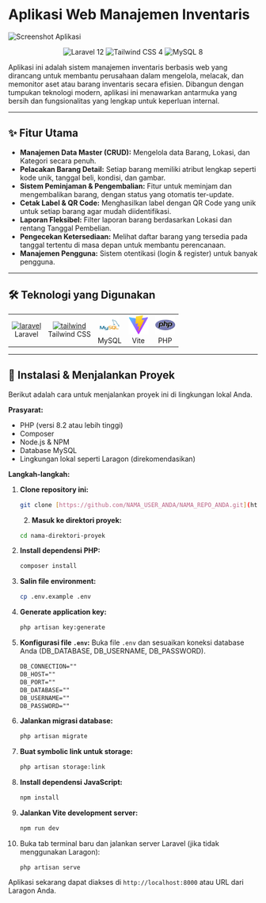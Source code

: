 # Aplikasi Web Manajemen Inventaris

![Screenshot Aplikasi](URL_SCREENSHOT_ANDA)

<p align="center">
  <img src="https://img.shields.io/badge/Laravel-12-FF2D20?style=for-the-badge&logo=laravel" alt="Laravel 12">
  <img src="https://img.shields.io/badge/Tailwind_CSS-4-38B2AC?style=for-the-badge&logo=tailwind-css" alt="Tailwind CSS 4">
  <img src="https://img.shields.io/badge/MySQL-8-4479A1?style=for-the-badge&logo=mysql" alt="MySQL 8">
</p>

Aplikasi ini adalah sistem manajemen inventaris berbasis web yang dirancang untuk membantu perusahaan dalam mengelola, melacak, dan memonitor aset atau barang inventaris secara efisien. Dibangun dengan tumpukan teknologi modern, aplikasi ini menawarkan antarmuka yang bersih dan fungsionalitas yang lengkap untuk keperluan internal.

---

## **✨ Fitur Utama**

* **Manajemen Data Master (CRUD):** Mengelola data Barang, Lokasi, dan Kategori secara penuh.
* **Pelacakan Barang Detail:** Setiap barang memiliki atribut lengkap seperti kode unik, tanggal beli, kondisi, dan gambar.
* **Sistem Peminjaman & Pengembalian:** Fitur untuk meminjam dan mengembalikan barang, dengan status yang otomatis ter-update.
* **Cetak Label & QR Code:** Menghasilkan label dengan QR Code yang unik untuk setiap barang agar mudah diidentifikasi.
* **Laporan Fleksibel:** Filter laporan barang berdasarkan Lokasi dan rentang Tanggal Pembelian.
* **Pengecekan Ketersediaan:** Melihat daftar barang yang tersedia pada tanggal tertentu di masa depan untuk membantu perencanaan.
* **Manajemen Pengguna:** Sistem otentikasi (login & register) untuk banyak pengguna.

---

## **🛠️ Teknologi yang Digunakan**

<table>
  <tr>
    <td align="center"><a href="https://laravel.com/" target="_blank"><img src="https://upload.wikimedia.org/wikipedia/commons/9/9a/Laravel.svg" alt="laravel" width="40" height="40"/></a><br>Laravel</td>
    <td align="center"><a href="https://tailwindcss.com/" target="_blank"><img src="https://tailwindcss.com/_next/static/media/tailwindcss-mark.d52e9897.svg" alt="tailwind" width="40" height="40"/></a><br>Tailwind CSS</td>
    <td align="center"><a href="https://www.mysql.com/" target="_blank"><img src="https://raw.githubusercontent.com/devicons/devicon/master/icons/mysql/mysql-original-wordmark.svg" alt="mysql" width="40" height="40"/></a><br>MySQL</td>
    <td align="center"><a href="https://vitejs.dev" target="_blank"><img src="https://raw.githubusercontent.com/devicons/devicon/master/icons/vitejs/vitejs-original.svg" alt="vite" width="40" height="40"/></a><br>Vite</td>
    <td align="center"><a href="https://www.php.net" target="_blank"><img src="https://raw.githubusercontent.com/devicons/devicon/master/icons/php/php-original.svg" alt="php" width="40" height="40"/></a><br>PHP</td>
  </tr>
</table>

---

## **🚀 Instalasi & Menjalankan Proyek**

Berikut adalah cara untuk menjalankan proyek ini di lingkungan lokal Anda.

**Prasyarat:**
* PHP (versi 8.2 atau lebih tinggi)
* Composer
* Node.js & NPM
* Database MySQL
* Lingkungan lokal seperti Laragon (direkomendasikan)

**Langkah-langkah:**

1.  **Clone repository ini:**
    ```bash
    git clone [https://github.com/NAMA_USER_ANDA/NAMA_REPO_ANDA.git](https://github.com/NAMA_USER_ANDA/NAMA_REPO_ANDA.git)
    ```
    2.  **Masuk ke direktori proyek:**
    ```bash
    cd nama-direktori-proyek
    ```

3.  **Install dependensi PHP:**
    ```bash
    composer install
    ```

4.  **Salin file environment:**
    ```bash
    cp .env.example .env
    ```

5.  **Generate application key:**
    ```bash
    php artisan key:generate
    ```

6.  **Konfigurasi file `.env`:**
    Buka file `.env` dan sesuaikan koneksi database Anda (DB_DATABASE, DB_USERNAME, DB_PASSWORD).
    ```env
    DB_CONNECTION=""
    DB_HOST=""
    DB_PORT=""
    DB_DATABASE=""
    DB_USERNAME=""
    DB_PASSWORD=""
    ```

7.  **Jalankan migrasi database:**
    ```bash
    php artisan migrate
    ```

8.  **Buat symbolic link untuk storage:**
    ```bash
    php artisan storage:link
    ```

9.  **Install dependensi JavaScript:**
    ```bash
    npm install
    ```

10. **Jalankan Vite development server:**
    ```bash
    npm run dev
    ```

11. Buka tab terminal baru dan jalankan server Laravel (jika tidak menggunakan Laragon):
    ```bash
    php artisan serve
    ```

Aplikasi sekarang dapat diakses di `http://localhost:8000` atau URL dari Laragon Anda.
